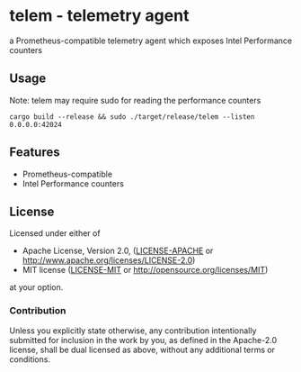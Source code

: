# telem - telemetry agent
a Prometheus-compatible telemetry agent which exposes Intel Performance counters

## Usage

Note: telem may require sudo for reading the performance counters

```shell
cargo build --release && sudo ./target/release/telem --listen 0.0.0.0:42024
```

## Features

* Prometheus-compatible
* Intel Performance counters

## License

Licensed under either of

 * Apache License, Version 2.0, ([LICENSE-APACHE](LICENSE-APACHE) or http://www.apache.org/licenses/LICENSE-2.0)
 * MIT license ([LICENSE-MIT](LICENSE-MIT) or http://opensource.org/licenses/MIT)

at your option.

### Contribution

Unless you explicitly state otherwise, any contribution intentionally
submitted for inclusion in the work by you, as defined in the Apache-2.0
license, shall be dual licensed as above, without any additional terms or
conditions.
